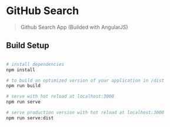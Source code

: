 # GitHub Search

> Github Search App (Builded with AngularJS)

## Build Setup

``` bash

# install dependencies
npm install

# to build an optimized version of your application in /dist
npm run build

# serve with hot reload at localhost:3000
npm run serve

# serve production version with hot reload at localhost:3000
npm run serve:dist

```
